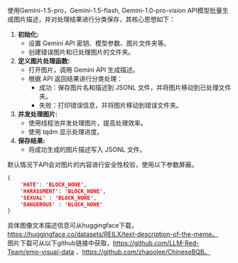 使用Gemini-1.5-pro，Gemini-1.5-flash, Gemini-1.0-pro-vision API模型批量生成图片描述，并对处理结果进行分类保存，其核心思想如下：

1. **初始化:**
    - 设置 Gemini API 密钥、模型参数、图片文件夹等。
    - 创建错误图片和已处理图片的文件夹。
2. **定义图片处理函数:**
    - 打开图片，调用 Gemini API 生成描述。
    - 根据 API 返回结果进行分类处理：
        - 成功：保存图片名和描述到 JSONL 文件，并将图片移动到已处理文件夹。
        - 失败：打印错误信息，并将图片移动到错误文件夹。
3. **并发处理图片:**
    - 使用线程池并发处理图片，提高处理效率。
    - 使用 tqdm 显示处理进度。
4. **保存结果:**
    - 将成功生成的图片描述写入 JSONL 文件。

默认情况下API会对图片的内容进行安全性校验，使用以下参数屏蔽。
```json
{
    'HATE': 'BLOCK_NONE',
    'HARASSMENT': 'BLOCK_NONE',
    'SEXUAL' : 'BLOCK_NONE',
    'DANGEROUS' : 'BLOCK_NONE'
}
```

具体图像文本描述信息可从huggingface下载，https://huggingface.co/datasets/REILX/text-description-of-the-meme。</br>
图片下载可从以下github链接中获取，https://github.com/LLM-Red-Team/emo-visual-data 、https://github.com/zhaoolee/ChineseBQB。</br>